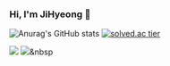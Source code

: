 ### Hi, I'm JiHyeong 👋
![Anurag's GitHub stats](https://github-readme-stats.vercel.app/api?username=Ji-hyeong&theme=monokai&show_icons=true)
[![solved.ac tier](http://mazassumnida.wtf/api/generate_badge?boj=jihyeong16)](https://solved.ac/jihyeong16)

<img src="https://img.shields.io/badge/Python-3766AB?style=flat-square&logo=Python&logoColor=white"/></a>
<img src="https://img.shields.io/badge/Javascript-3766AB?style=flat-square&logo=Javascript&logoColor=white"/></a>&nbsp 

<!--
**Ji-hyeong/Ji-hyeong** is a ✨ _special_ ✨ repository because its `README.md` (this file) appears on your GitHub profile.

Here are some ideas to get you started:

- 🔭 I’m currently working on ...
- 🌱 I’m currently learning ...
- 👯 I’m looking to collaborate on ...
- 🤔 I’m looking for help with ...
- 💬 Ask me about ...
- 📫 How to reach me: ...
- 😄 Pronouns: ...
- ⚡ Fun fact: ...
-->
